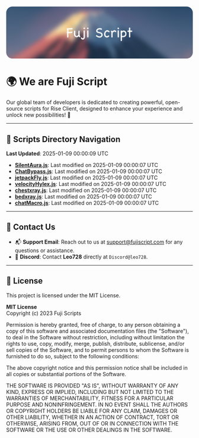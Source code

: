 ![Banner](.github/b.webp)

# 🌍 **We are Fuji Script**

Our global team of developers is dedicated to creating powerful, open-source scripts for Rise Client, designed to enhance your experience and unlock new possibilities! 🌟

---
<!-- SCRIPTS_NAVIGATION_START -->
## 📂 **Scripts Directory Navigation**

**Last Updated**: 2025-01-09 00:00:09 UTC

- **[SilentAura.js](scripts/SilentAura.js)**: Last modified on 2025-01-09 00:00:07 UTC
- **[ChatBypass.js](scripts/ChatBypass.js)**: Last modified on 2025-01-09 00:00:07 UTC
- **[jetpackFly.js](scripts/jetpackFly.js)**: Last modified on 2025-01-09 00:00:07 UTC
- **[velocityHylex.js](scripts/velocityHylex.js)**: Last modified on 2025-01-09 00:00:07 UTC
- **[chestxray.js](scripts/chestxray.js)**: Last modified on 2025-01-09 00:00:07 UTC
- **[bedxray.js](scripts/bedxray.js)**: Last modified on 2025-01-09 00:00:07 UTC
- **[chatMacro.js](scripts/chatMacro.js)**: Last modified on 2025-01-09 00:00:07 UTC

<!-- SCRIPTS_NAVIGATION_END -->

---

## 💬 **Contact Us**  
- 📬 **Support Email**: Reach out to us at [support@fujiscript.com](mailto:support@fujiscript.com) for any questions or assistance.  
- 💬 **Discord**: Contact **Leo728** directly at `Discord@leo728`.

---

## 📜 **License**

This project is licensed under the MIT License.  

**MIT License**  
Copyright (c) 2023 Fuji Scripts  

Permission is hereby granted, free of charge, to any person obtaining a copy of this software and associated documentation files (the "Software"), to deal in the Software without restriction, including without limitation the rights to use, copy, modify, merge, publish, distribute, sublicense, and/or sell copies of the Software, and to permit persons to whom the Software is furnished to do so, subject to the following conditions:  

The above copyright notice and this permission notice shall be included in all copies or substantial portions of the Software.  

THE SOFTWARE IS PROVIDED "AS IS", WITHOUT WARRANTY OF ANY KIND, EXPRESS OR IMPLIED, INCLUDING BUT NOT LIMITED TO THE WARRANTIES OF MERCHANTABILITY, FITNESS FOR A PARTICULAR PURPOSE AND NONINFRINGEMENT. IN NO EVENT SHALL THE AUTHORS OR COPYRIGHT HOLDERS BE LIABLE FOR ANY CLAIM, DAMAGES OR OTHER LIABILITY, WHETHER IN AN ACTION OF CONTRACT, TORT OR OTHERWISE, ARISING FROM, OUT OF OR IN CONNECTION WITH THE SOFTWARE OR THE USE OR OTHER DEALINGS IN THE SOFTWARE.  
